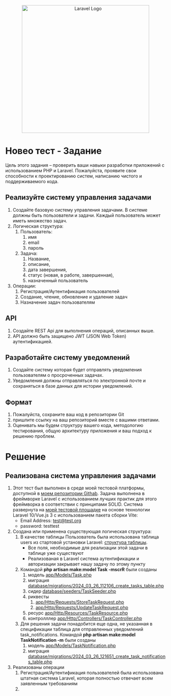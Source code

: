 <p align="center"><a href="https://spb.hh.ru/vacancy/94972506" target="_blank">
<img src="https://img.hhcdn.ru/employer-logo/4232641.jpeg" width="400" alt="Laravel Logo"></a></p>

# Новео тест - Задание
Цель этого задания – проверить ваши навыки разработки приложений с использованием PHP и Laravel. 
Пожалуйста, проявите свои способности к проектированию систем, написанию чистого и поддерживаемого кода.

## Реализуйте систему управления задачами

1. Создайте базовую систему управления задачами. В системе должны быть пользователи и задачи. Каждый пользователь может иметь множество задач.
2. Логическая структура:
    1. Пользователь: 
       1. имя
       2. email
       3. пароль 
    2. Задача: 
       1. Название, 
       2. описание, 
       3. дата завершения, 
       4. статус (новая, в работе, завершенная), 
       5. назначенный пользователь
3. Операции:
   1. Регистрация/Аутентификация пользователей
   2. Создание, чтение, обновление и удаление задач
   3. Назначение задач пользователям

## API

1. Создайте REST Api для выполнения операций, описанных выше. 
2. API должно быть защищено JWT (JSON Web Token) аутентификацией.

## Разработайте систему уведомлений

1. Создайте систему которая будет отправлять уведомления пользователям о просроченных задачах. 
2. Уведомления должны отправляться по электронной почте и сохраняться в базе данных для истории уведомлений.

## Формат

1. Пожалуйста, сохраните ваш код в репозитории Git
2. пришлите ссылку на ваш репозиторий вместе с вашими ответами. 
3. Оценивать мы будем структуру вашего кода, методологию тестирования, общую архитектуру приложения и ваш подход к решению проблем.

# Решение
## Реализована система управления задачами
1. Этот тест был выполнен в среде моей тестовой платформы, доступной в [моем репозитории Githab](https://github.com/emisdb/luxus). Задача выполнена в фреймворке Laravel с использованием лучших практик для этого фреймворка в соответствии с принципами SOLID. Система развернута на  [моей тестовой площадке](https://luxus.emisdb.ru/noveo) на основе технологии Laravel 10/Vue.js 3 с использованием пакета сборки Vite:
    - Email Address: test@test.org
    - password: testtest
2. Создана или применена существующая логическая структура:
   1. В качестве таблицы Пользователь была использована таблица users из стартовой установки Laravel: [структура таблицы](https://github.com/emisdb/luxus/blob/master/database/users.sql). 
      - Все поля, необходимые для реализации этой задачи в таблице уже существуют
      - Реализованая в Laravel  система аутентификации и авторизации закрывает нашу задачу по этому пункту
   2. Командой  **php artisan make:model Task -mscrR** были созданы
      1. модель [app/Models/Task.php](https://github.com/emisdb/luxus/blob/master/app/Models/Task.php)
      2. миграция [database/migrations/2024_03_26_112106_create_tasks_table.php](https://github.com/emisdb/luxus/blob/master/database/migrations/2024_03_26_112106_create_tasks_table.php)
      3. сидер [database/seeders/TaskSeeder.php](https://github.com/emisdb/luxus/blob/master/database/seeders/TaskSeeder.php)
      4. риквесты
         1. [app/Http/Requests/StoreTaskRequest.php](https://github.com/emisdb/luxus/blob/master/app/Http/Requests/StoreTaskRequest.php)
         2. [app/Http/Requests/UpdateTaskRequest.php](https://github.com/emisdb/luxus/blob/master/app/Http/Requests/UpdateTaskRequest.php)
      5. ресурс [app/Http/Resources/TaskResource.php](https://github.com/emisdb/luxus/blob/master/app/Http/Resources/TaskResource.php)
      6. контролллер [app/Http/Controllers/TaskController.php](https://github.com/emisdb/luxus/blob/master/app/Http/Controllers/TaskController.php)
   3. Для решения задачи понадобится еще одна, не указанная в спецификации таблица для отправленных уведомлений task_notifications. Командой **php artisan make:model TaskNotification -m** были созданы
       1. модель [app/Models/TaskNotification.php](https://github.com/emisdb/luxus/blob/master/app/Models/TaskNotification.php)
       2. миграция [database/migrations/2024_03_26_121651_create_task_notifications_table.php](https://github.com/emisdb/luxus/blob/master/database/migrations/2024_03_26_121651_create_task_notifications_table.php)
3. Реализованы операции
   1. Регистрация/Аутентификация пользователей была использована штатная система Laravel, которая полностью отвечает всем заявленным требованиям
   2. 
    

